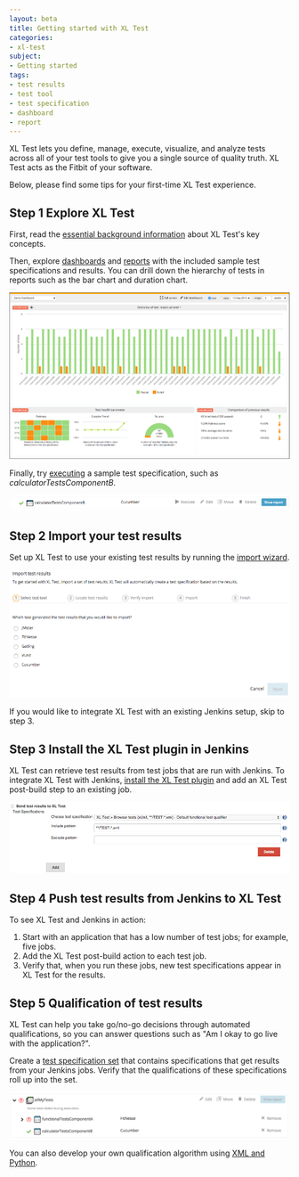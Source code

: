 ```yaml
---
layout: beta
title: Getting started with XL Test
categories:
- xl-test
subject:
- Getting started
tags:
- test results
- test tool
- test specification
- dashboard
- report
---
```


XL Test lets you define, manage, execute, visualize, and analyze tests across all of your test tools to give you a single source of quality truth. XL Test acts as the Fitbit of your software.

Below, please find some tips for your first-time XL Test experience.

## Step 1 Explore XL Test

First, read the [essential background information](/xl-test/concept/key-xl-test-concepts.html) about XL Test's key concepts.

Then, explore [dashboards](/xl-test/how-to/using-xl-test-dashboards.html) and [reports](/xl-test/concept/xl-test-reports.html) with the included sample test specifications and results. You can drill down the hierarchy of tests in reports such as the bar chart and duration chart.

![Dashboard with sample data](images/getting-started-demo-dashboard.png)

Finally, try [executing](/xl-test/how-to/execute-tests-from-xl-test.html) a sample test specification, such as *calculatorTestsComponentB*.

![Sample test specification](images/getting-started-sample-test-specification.png)

## Step 2 Import your test results

Set up XL Test to use your existing test results by running the [import wizard](/xl-test/how-to/import-test-results.html).

![XL Test import wizard](images/getting-started-import-wizard-step-1.png)

If you would like to integrate XL Test with an existing Jenkins setup, skip to step 3.

## Step 3 Install the XL Test plugin in Jenkins

XL Test can retrieve test results from test jobs that are run with Jenkins. To integrate XL Test with Jenkins, [install the XL Test plugin](/xl-test/how-to/connect-xl-test-to-a-jenkins-job.html) and add an XL Test post-build step to an existing job.

![XL Test post-build step in Jenkins](images/getting-started-jenkins-post-build-step.png)

## Step 4 Push test results from Jenkins to XL Test

To see XL Test and Jenkins in action:

1. Start with an application that has a low number of test jobs; for example, five jobs.
2. Add the XL Test post-build action to each test job.
3. Verify that, when you run these jobs, new test specifications appear in XL Test for the results.

## Step 5 Qualification of test results

XL Test can help you take go/no-go decisions through automated qualifications, so you can answer questions such as "Am I okay to go live with the application?".

Create a [test specification set](/xl-test/how-to/create-a-test-specification-set.html) that contains specifications that get results from your Jenkins jobs. Verify that the qualifications of these specifications roll up into the set.

![Test specification set with qualifications](images/getting-started-test-spec-set-qualification.png)

You can also develop your own qualification algorithm using [XML and Python](/xl-test/how-to/create-a-custom-qualification-in-xl-test.html).
